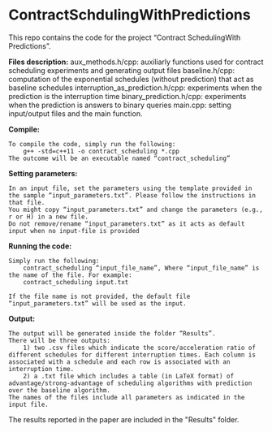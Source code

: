 # ContractSchdulingWithPredictions

This repo contains the code for the project “Contract SchedulingWith Predictions”.


**Files description:**
	aux_methods.h/cpp: auxiliarly functions used for contract scheduling experiments and generating output files
	baseline.h/cpp: computation of the exponential schedules (without prediction) that act as baseline schedules 
	interruption_as_prediction.h/cpp: experiments when the prediction is the interruption time
	binary_prediction.h/cpp: experiments when the prediction is answers to binary queries
	main.cpp: setting input/output files and the main function.


**Compile:**

	To compile the code, simply run the following:
		g++ -std=c++11 -o contract_scheduling *.cpp
	The outcome will be an executable named “contract_scheduling”


**Setting parameters:**

	In an input file, set the parameters using the template provided in the sample “input_parameters.txt”. Please follow the instructions in that file.
	You might copy “input_parameters.txt” and change the parameters (e.g., r or H) in a new file. 
	Do not remove/rename “input_parameters.txt” as it acts as default input when no input-file is provided


**Running the code:**

	Simply run the following:
		contract_scheduling “input_file_name”, Where “input_file_name” is the name of the file. For example: 	
		contract_scheduling input.txt

	If the file name is not provided, the default file “input_parameters.txt” will be used as the input.


**Output:**

	The output will be generated inside the folder “Results”. 
	There will be three outputs: 
		1) two .csv files which indicate the score/acceleration ratio of different schedules for different interruption times. Each column is associated with a schedule and each row is associated with an interruption time. 
		2) a .txt file which includes a table (in LaTeX format) of advantage/strong-advantage of scheduling algorithms with prediction over the baseline algorithm.
	The names of the files include all parameters as indicated in the input file.

The results reported in the paper are included in the "Results" folder.




